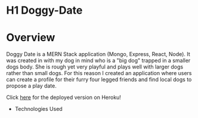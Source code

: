 # H1 Doggy-Date

# Overview


Doggy Date is a MERN Stack application (Mongo, Express, React, Node). It was created in with my dog in mind who is a "big dog" trapped in a smaller dogs body. She is rough yet very playful and plays well with larger dogs rather than small dogs. For this reason I created an application where users can create a profile for their furry four legged friends and find local dogs to propose a play date.


Click [here](https://dogdatesandmore.herokuapp.com/) for the deployed version on Heroku!

* Technologies Used

